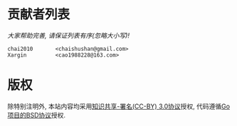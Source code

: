 # 贡献者列表


*大家帮助完善, 请保证列表有序(忽略大小写)!*

```
chai2010       <chaishushan@gmail.com>
Xargin         <cao1988228@163.com>
```

# 版权

除特别注明外, 本站内容均采用[知识共享-署名(CC-BY) 3.0协议](http://creativecommons.org/licenses/by/3.0/)授权, 代码遵循[Go项目的BSD协议](http://golang.org/LICENSE)授权.

